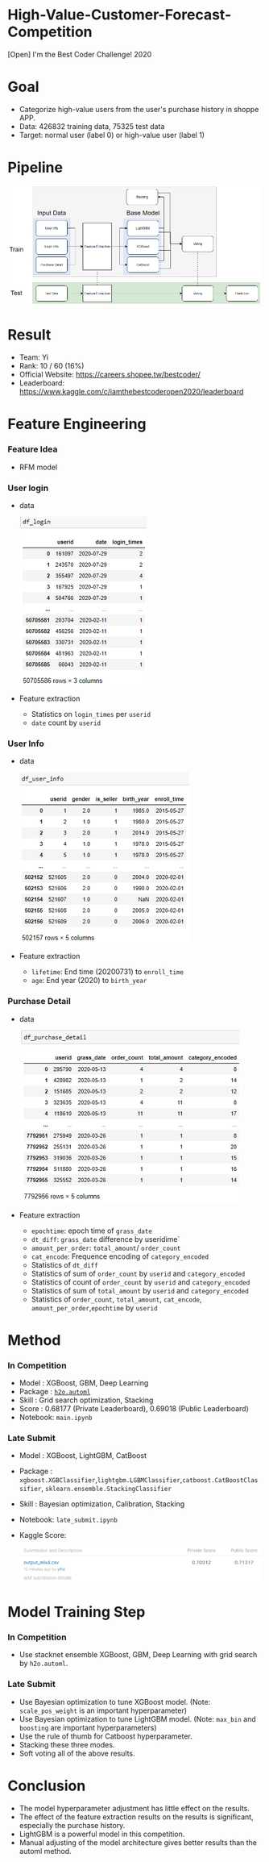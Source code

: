 # High-Value-Customer-Forecast-Competition
[Open] I'm the Best Coder Challenge! 2020

# Goal
* Categorize high-value users from the user's purchase history in shoppe APP.
* Data: 426832 training data, 75325 test data 
* Target: normal user (label 0) or high-value user (label 1)

# Pipeline
![Pipeline](./image/pipeline.PNG)


# Result
* Team: Yi
* Rank: 10 / 60 (16%)
* Official Website: https://careers.shopee.tw/bestcoder/
* Leaderboard: https://www.kaggle.com/c/iamthebestcoderopen2020/leaderboard

# Feature Engineering

### Feature Idea
* RFM model

### User login 
* data

    ![df_login](./image/df_login.PNG)

* Feature extraction
    * Statistics on `login_times` per `userid`
    * `date` count by `userid`
    
### User Info 
* data

    ![df_user_info](./image/df_user_info.PNG)

* Feature extraction
    * `lifetime`: End time (20200731) to `enroll_time`
    * `age`: End year (2020) to `birth_year`
      
### Purchase Detail
* data

    ![df_purchase_detail](./image/df_purchase_detail.PNG)

* Feature extraction
    * `epochtime`: epoch time of `grass_date`
    * `dt_diff`: `grass_date` difference by useridime`
    * `amount_per_order`: `total_amount`/ `order_count`
    * `cat_encode`: Frequence encoding of `category_encoded`
    * Statistics of `dt_diff`
    * Statistics of sum of `order_count` by `userid` and `category_encoded`
    * Statistics of count of `order_count` by `userid` and `category_encoded`
    * Statistics of sum of `total_amount` by `userid` and `category_encoded`
    * Statistics of `order_count`, `total_amount`, `cat_encode`, `amount_per_order`,`epochtime` by `userid`


# Method 

### In Competition
* Model : XGBoost, GBM, Deep Learning 
* Package : [`h2o.automl`](https://docs.h2o.ai/h2o/latest-stable/h2o-docs/automl.html)
* Skill : Grid search optimization, Stacking
* Score : 0.68177 (Private Leaderboard), 0.69018 (Public Leaderboard)
* Notebook: `main.ipynb`

### Late Submit
* Model : XGBoost, LightGBM, CatBoost
* Package : `xgboost.XGBClassifier`,`lightgbm.LGBMClassifier`,`catboost.CatBoostClassifier`,
    `sklearn.ensemble.StackingClassifier`
* Skill : Bayesian optimization, Calibration, Stacking
* Notebook: `late_submit.ipynb`
* Kaggle Score:
  
  ![result](./image/result.PNG)



# Model Training Step
### In Competition
* Use stacknet ensemble XGBoost, GBM, Deep Learning with grid search by `h2o.automl`.

### Late Submit
* Use Bayesian optimization to tune XGBoost model. (Note: `scale_pos_weight` is an important hyperparameter)
* Use Bayesian optimization to tune LightGBM model. (Note: `max_bin` and `boosting` are important hyperparameters)
* Use the rule of thumb for Catboost hyperparameter.
* Stacking these three modes.
* Soft voting all of the above results.

# Conclusion
* The model hyperparameter adjustment has little effect on the results.
* The effect of the feature extraction results on the results is significant, especially the purchase history.
* LightGBM is a powerful model in this competition.
* Manual adjusting of the model architecture gives better results than the automl method.
